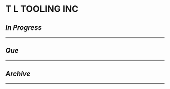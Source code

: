 # T  L TOOLING INC

## *In Progress*

--------------------

## *Que*

-----------------------------------
## *Archive*

-----------------------------------
